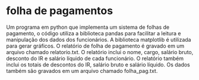 # folha de pagamentos
Um programa em python que implementa um sistema de folhas de pagamento, o código utiliza a biblioteca pandas para facilitar a leitura e manipulação dos dados dos funcionários. A biblioteca matplotlib é utilizada para gerar gráficos.
O relatório de folha de pagamento é gravado em um arquivo chamado relatorio.txt.
O relatório inclui o nome, cargo, salário bruto, desconto do IR e salário líquido de cada funcionário.
O relatório também inclui os totais de descontos do IR, salário bruto e salário líquido.
Os dados também são gravados em um arquivo chamado folha_pag.txt.
